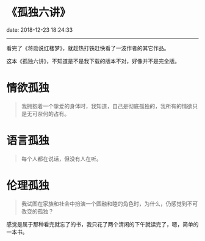 # 《孤独六讲》
date: 2018-12-23 18:24:33

---

看完了《蒋勋说红楼梦》，就趁热打铁赶快看了一波作者的其它作品。

这本《孤独六讲》，不知道是不是我下载的版本不对，好像并不是完全版。

# 情欲孤独

>我拥抱着一个挚爱的身体时，我知道，自己是彻底孤独的，我所有的情欲只是无可奈何的占有。

# 语言孤独

>每个人都在说话，但没有人在听。

# 伦理孤独

>我试图在家族和社会中扮演一个圆融和睦的角色时，为什么，仍感觉到不可改变的孤独？


感觉是属于那种看完就忘了的书，我只花了两个清闲的下午就读完了，嗯，简单的一本书。
